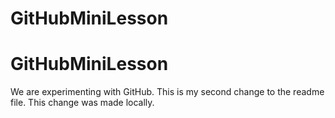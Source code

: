 # GitHubMiniLesson
# GitHubMiniLesson
We are experimenting with GitHub.
This is my second change to the readme file.
This change was made locally.
